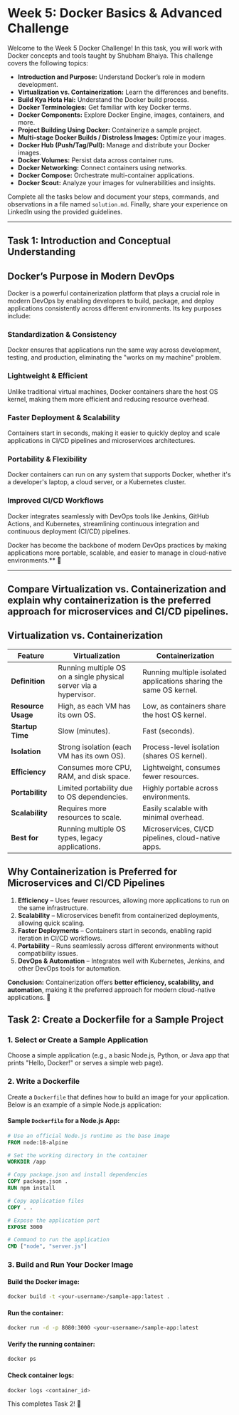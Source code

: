 # Week 5: Docker Basics & Advanced Challenge

Welcome to the Week 5 Docker Challenge! In this task, you will work with Docker concepts and tools taught by Shubham Bhaiya. This challenge covers the following topics:

- **Introduction and Purpose:** Understand Docker’s role in modern development.
- **Virtualization vs. Containerization:** Learn the differences and benefits.
- **Build Kya Hota Hai:** Understand the Docker build process.
- **Docker Terminologies:** Get familiar with key Docker terms.
- **Docker Components:** Explore Docker Engine, images, containers, and more.
- **Project Building Using Docker:** Containerize a sample project.
- **Multi-stage Docker Builds / Distroless Images:** Optimize your images.
- **Docker Hub (Push/Tag/Pull):** Manage and distribute your Docker images.
- **Docker Volumes:** Persist data across container runs.
- **Docker Networking:** Connect containers using networks.
- **Docker Compose:** Orchestrate multi-container applications.
- **Docker Scout:** Analyze your images for vulnerabilities and insights.

Complete all the tasks below and document your steps, commands, and observations in a file named `solution.md`. Finally, share your experience on LinkedIn using the provided guidelines.

---


## Task 1: Introduction and Conceptual Understanding

 ## Docker’s Purpose in Modern DevOps

Docker is a powerful containerization platform that plays a crucial role in modern DevOps by enabling developers to build, package, and deploy applications consistently across different environments. Its key purposes include:

### Standardization & Consistency
Docker ensures that applications run the same way across development, testing, and production, eliminating the "works on my machine" problem.

### Lightweight & Efficient
Unlike traditional virtual machines, Docker containers share the host OS kernel, making them more efficient and reducing resource overhead.

### Faster Deployment & Scalability
Containers start in seconds, making it easier to quickly deploy and scale applications in CI/CD pipelines and microservices architectures.

### Portability & Flexibility
Docker containers can run on any system that supports Docker, whether it's a developer's laptop, a cloud server, or a Kubernetes cluster.

### Improved CI/CD Workflows
Docker integrates seamlessly with DevOps tools like Jenkins, GitHub Actions, and Kubernetes, streamlining continuous integration and continuous deployment (CI/CD) pipelines.

Docker has become the backbone of modern DevOps practices by making applications more portable, scalable, and easier to manage in cloud-native environments.** 🚀

---

## Compare **Virtualization vs. Containerization** and explain why containerization is the preferred approach for microservices and CI/CD pipelines.

## Virtualization vs. Containerization  

| Feature           | Virtualization                                         | Containerization                                  |
|------------------|------------------------------------------------------|------------------------------------------------|
| **Definition**   | Running multiple OS on a single physical server via a hypervisor. | Running multiple isolated applications sharing the same OS kernel. |
| **Resource Usage** | High, as each VM has its own OS.                     | Low, as containers share the host OS kernel.  |
| **Startup Time**  | Slow (minutes).                                       | Fast (seconds).                               |
| **Isolation**    | Strong isolation (each VM has its own OS).             | Process-level isolation (shares OS kernel).  |
| **Efficiency**   | Consumes more CPU, RAM, and disk space.               | Lightweight, consumes fewer resources.       |
| **Portability**  | Limited portability due to OS dependencies.            | Highly portable across environments.         |
| **Scalability**  | Requires more resources to scale.                      | Easily scalable with minimal overhead.       |
| **Best for**     | Running multiple OS types, legacy applications.        | Microservices, CI/CD pipelines, cloud-native apps. |

## Why Containerization is Preferred for Microservices and CI/CD Pipelines  

1. **Efficiency** – Uses fewer resources, allowing more applications to run on the same infrastructure.  
2. **Scalability** – Microservices benefit from containerized deployments, allowing quick scaling.  
3. **Faster Deployments** – Containers start in seconds, enabling rapid iteration in CI/CD workflows.  
4. **Portability** – Runs seamlessly across different environments without compatibility issues.  
5. **DevOps & Automation** – Integrates well with Kubernetes, Jenkins, and other DevOps tools for automation.  

**Conclusion:** Containerization offers **better efficiency, scalability, and automation**, making it the preferred approach for modern cloud-native applications. 🚀

## Task 2: Create a Dockerfile for a Sample Project

### 1. Select or Create a Sample Application  
Choose a simple application (e.g., a basic Node.js, Python, or Java app that prints "Hello, Docker!" or serves a simple web page).

### 2. Write a Dockerfile  
Create a `Dockerfile` that defines how to build an image for your application. Below is an example of a simple Node.js application:

#### Sample `Dockerfile` for a Node.js App:
```dockerfile
# Use an official Node.js runtime as the base image
FROM node:18-alpine

# Set the working directory in the container
WORKDIR /app

# Copy package.json and install dependencies
COPY package.json .
RUN npm install

# Copy application files
COPY . .

# Expose the application port
EXPOSE 3000

# Command to run the application
CMD ["node", "server.js"]
```

### 3. Build and Run Your Docker Image  
#### Build the Docker image:
```bash
docker build -t <your-username>/sample-app:latest .
```

#### Run the container:
```bash
docker run -d -p 8080:3000 <your-username>/sample-app:latest
```

#### Verify the running container:
```bash
docker ps
```

#### Check container logs:
```bash
docker logs <container_id>
```

This completes Task 2! 🎉


